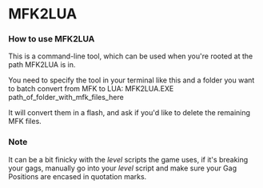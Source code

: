 # MFK2LUA

### How to use MFK2LUA

This is a command-line tool, which can be used when you're rooted at the path MFK2LUA is in.

You need to specify the tool in your terminal like this and a folder you want to batch convert from MFK to LUA:
MFK2LUA.EXE path_of_folder_with_mfk_files_here

It will convert them in a flash, and ask if you'd like to delete the remaining MFK files.

### Note
It can be a bit finicky with the *level* scripts the game uses, if it's breaking your gags, manually go into your *level* script and make sure your Gag Positions are encased in quotation marks.
